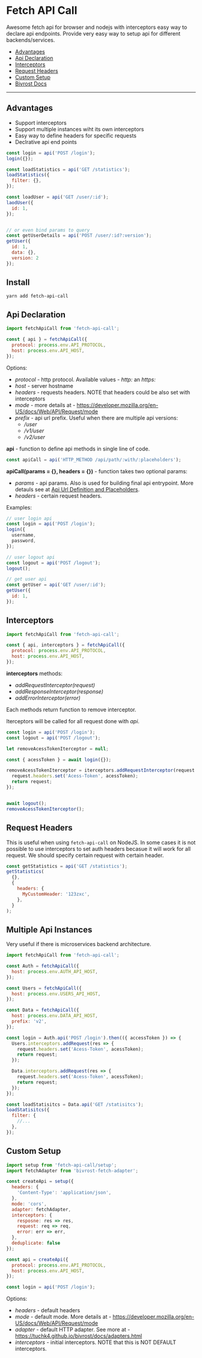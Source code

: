 # Fetch API Call

Awesome fetch api for browser and nodejs with interceptors easy way to declare
api endpoints. Provide very easy way to setup api for different
backends/services.

* [Advantages](#advantages)
* [Api Declaration](#api-declaration)
* [Interceptors](#interceptors)
* [Request Headers](#request-headers)
* [Custom Setup](#custom-setup)
* [Bivrost Docs](http://tuchk4.github.io/bivrost/)

---

## Advantages

* Support interceptors
* Support multiple instances wiht its own interceptors
* Easy way to define headers for specific requests
* Declrative api end points

```js
const login = api('POST /login');
login({});

const loadStatistics = api('GET /statistics');
loadStatistics({
  filter: {},
});

const loadUser = api('GET /user/:id');
laodUser({
  id: 1,
});


// or even bind params to query
const getUserDetails = api('POST /user/:id?:version');
getUser({
  id: 1,
  data: {},
  version: 2
});
```

## Install

```
yarn add fetch-api-call
```

## Api Declaration

```js
import fetchApiCall from 'fetch-api-call';

const { api } = fetchApiCall({
  protocol: process.env.API_PROTOCOL,
  host: process.env.API_HOST,
});
```

Options:

* _protocol_ - http protocol. Available values - _http:_ an _https:_
* _host_ - server hostname
* _headers_ - requests headers. NOTE that headers could be also set with
  interceptors
* _mode_ - more details at -
  https://developer.mozilla.org/en-US/docs/Web/API/Request/mode
* _prefix_ - api url prefix. Useful when there are multiple api versions:
  * _/user_
  * _/v1/user_
  * _/v2/user_

**api** - function to define api methods in single line of code.

```js
const apiCall = api('HTTP_METHOD /api/path/:with/:placeholders');
```

**apiCall(params = {}, headers = {})** - function takes two optional params:

* _params_ - api params. Also is used for building final api entrypoint. More
  detauls see at
  [Api Url Definition and Placeholders](https://tuchk4.github.io/bivrost/docs/basics/api-function.html#api-definition).
* _headers_ - certain request headers.

Examples:

```js
// user login api
const login = api('POST /login');
login({
  username,
  password,
});

// user logout api
const logout = api('POST /logout');
logout();

// get user api
const getUser = api('GET /user/:id');
getUser({
  id: 1,
});
```

## Interceptors

```js
import fetchApiCall from 'fetch-api-call';

const { api, interceptors } = fetchApiCall({
  protocol: process.env.API_PROTOCOL,
  host: process.env.API_HOST,
});
```

**interceptors** methods:

* _addRequestInterceptor(request)_
* _addResponseInterceptor(response)_
* _addErrorInterceptor(error)_

Each methods return function to remove interceptor.

Iterceptors will be called for all request done with _api_.

```js
const login = api('POST /login');
const logout = api('POST /logout');

let removeAcessTokenIterceptor = null;

const { acessToken } = await login({});

removeAcessTokenIterceptor = iterceptors.addRequestInterceptor(request => {
  request.headers.set('Acess-Token', acessToken);
  return request;
});


await logout();
removeAcessTokenIterceptor();
```

## Request Headers

This is useful when using `fetch-api-call` on NodeJS. In some cases it is not
possible to use interceptors to set auth headers becasue it will work for all
request. We should specify certain request with certain header.

```js
const getStatistics = api('GET /statistics');
getStatistics(
  {},
  {
    headers: {
      MyCustomHeader: '123zxc',
    },
  }
);
```

## Multiple Api Instances

Very useful if there is microservices backend architecture.

```js
import fetchApiCall from 'fetch-api-call';

const Auth = fetchApiCall({
  host: process.env.AUTH_API_HOST,
});

const Users = fetchApiCall({
  host: process.env.USERS_API_HOST,
});

const Data = fetchApiCall({
  host: process.env.DATA_API_HOST,
  prefix: 'v2',
});

const login = Auth.api('POST /login').then(({ accessToken }) => {
  Users.interceptors.addRequest(res => {
    request.headers.set('Acess-Token', acessToken);
    return request;
  });

  Data.interceptors.addRequest(res => {
    request.headers.set('Acess-Token', acessToken);
    return request;
  });
});

const loadStatisitcs = Data.api('GET /statisitcs');
loadStatisitcs({
  filter: {
    //...
  },
});
```

## Custom Setup

```js
import setup from 'fetch-api-call/setup';
import fetchAdapter from 'bivrost-fetch-adapter';

const createApi = setup({
  headers: {
    'Content-Type': 'application/json',
  },
  mode: 'cors',
  adapter: fetchAdapter,
  interceptors: {
    resposne: res => res,
    request: req => req,
    error: err => err,
  },
  deduplicate: false
});

const api = createApi({
  protocol: process.env.API_PROTOCOL,
  host: process.env.API_HOST,
});

const login = api('POST /login');
```

Options:

* _headers_ - default headers
* _mode_ - default mode. More details at -
  https://developer.mozilla.org/en-US/docs/Web/API/Request/mode
* _adapter_ - default HTTP adapter. See more at -
  https://tuchk4.github.io/bivrost/docs/adapters.html
* _interceptors_ - initial interceptors. NOTE that this is NOT DEFAULT
  interceptors.
